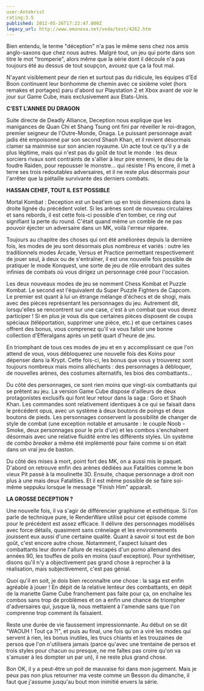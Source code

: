 ```yaml
---
user:Antekrist
rating:3.5
published: 2012-05-26T17:22:47.000Z
legacy_url: http://www.emunova.net/veda/test/4262.htm
---
```

Bien entendu, le terme "déception" n'a pas le même sens chez nos amis anglo-saxons que chez nous autres. Malgré tout, un jeu qui porte dans son titre le mot "tromperie", alors même que la série dont il découle n'a pas toujours été au dessus de tout soupçon, avouez que ça la fout mal.  

N'ayant visiblement peur de rien et surtout pas du ridicule, les équipes d'Ed Boon continuent leur bonhomme de chemin avec ce sixième volet (hors remakes et portages) paru d'abord sur Playstation 2 et Xbox avant de voir le jour sur Game Cube, mais exclusivement aux Etats-Unis.  

  

**C'EST L'ANNEE DU DRAGON**  

Suite directe de Deadly Alliance, Deception nous explique que les manigances de Quan Chi et Shang Tsung ont fini par réveiller le roi-dragon, premier seigneur de l'Outre-Monde, Onaga. Le puissant personnage avait jadis été empoisonné par son second Shaoh Khan, et il revient désormais clamer sa mainmise sur son ancien royaume. Un acte tout ce qu'il y a de plus légitime, mais qui n'est pas du goût de tout le monde : les deux sorciers rivaux sont contraints de s'allier à leur pire ennemi, le dieu de la foudre Raiden, pour repousser le monstre... qui résiste ! Pis encore, il met à terre ses trois redoutables adversaires, et il ne reste plus désormais pour l'arrêter que la piétaille survivante des derniers combats.  

  

**HASSAN CEHEF, TOUT IL EST POSSIBLE**  

Mortal Kombat : Deception est un beat'em up en trois dimensions dans la droite lignée du précédent volet. Si les arènes sont de nouveau circulaires et sans rebords, il est cette fois-ci possible d'en tomber, ce _ring out_ signifiant la perte du round. C'était quand même un comble de ne pas pouvoir éjecter un adversaire dans un MK, voilà l'erreur réparée.  

Toujours au chapitre des choses qui ont été améliorées depuis la dernière fois, les modes de jeu sont désormais plus nombreux et variés : outre les traditionnels modes Arcade, Versus et Practice permettant respectivement de jouer seul, à deux ou de s'entraîner, il est une nouvelle fois possible de pratiquer le mode Konquest, une sorte de jeu de rôle enrobant des suites infinies de combats où vous dirigez un personnage créé pour l'occasion.  

Les deux nouveaux modes de jeu se nomment Chess Kombat et Puzzle Kombat. Le second est l'équivalent du Super Puzzle Fighters de Capcom. Le premier est quant à lui un étrange mélange d'échecs et de shogi, mais avec des pièces représentant les personnages du jeu. Autrement dit, lorsqu'elles se rencontrent sur une case, c'est à un combat que vous devez participer ! Si en plus je vous dis que certaines pièces disposent de coups spéciaux (téléportation, supprimer une pièce, etc.) et que certaines cases offrent des bonus, vous comprenez qu'il va vous falloir une bonne collection d'Efferalgans après un petit quart d'heure de jeu.  

En triomphant de tous ces modes de jeu et en y accomplissant ce que l'on attend de vous, vous débloquerez une nouvelle fois des Koins pour dépenser dans la Krypt. Cette fois-ci, les bonus que vous y trouverez sont toujours nombreux mais moins alléchants : des personnages à débloquer, de nouvelles arènes, des costumes alternatifs, les bios des combattants...  

Du côté des personnages, ce sont rien moins que vingt-six combattants qui se prêtent au jeu. La version Game Cube dispose d'ailleurs de deux protagonistes exclusifs qui font leur retour dans la saga : Goro et Shaoh Khan. Les commandes sont relativement identiques à ce qui se faisait dans le précédent opus, avec un système à deux boutons de poings et deux boutons de pieds. Les personnages conservent la possibilité de changer de style de combat (une exception notable et amusante : le couple Noob - Smoke, deux personnages pour le prix d'un) et les combos s'enchaînent désormais avec une relative fluidité entre les différents styles. Un système de _combo breaker_ a même été implémenté pour faire comme si on était dans un vrai jeu de baston.  

Du côté des mises à mort, point fort des MK, on a aussi mis le paquet. D'abord on retrouve enfin des arènes dédiées aux Fatalities comme le bon vieux Pit passé à la moulinette 3D. Ensuite, chaque personnage a droit non plus à une mais deux Fatalities. Et il est même possible de se faire soi-même seppuku lorsque le message "Finish Him" apparaît.  

  

**LA GROSSE DECEPTION ?**  

Une nouvelle fois, il va s'agir de différencier graphisme et esthétique. Si l'on parle de technique pure, le RenderWare utilisé pour cet épisode comme pour le précédent est assez efficace. Il délivre des personnages modélisés avec force détails, quasiment sans crénelage et les environnements jouissent eux aussi d'une certaine qualité. Quant à savoir si tout est de bon goût, c'est encore autre chose. Notamment, l'aspect luisant des combattants leur donne l'allure de rescapés d'un porno allemand des années 90, les touffes de poils en moins (sauf exception). Pour synthétiser, disons qu'il n'y a objectivement pas grand chose à reprocher à la réalisation, mais subjectivement, c'est pas génial.  

Quoi qu'il en soit, je dois bien reconnaître une chose : la saga est enfin agréable à jouer ! En dépit de la relative lenteur des combattants, en dépit de la manette Game Cube franchement pas faite pour ça, on enchaîne les combos sans trop de problèmes et on a enfin une chance de triompher d'adversaires qui, jusque là, nous mettaient à l'amende sans que l'on comprenne trop comment ils faisaient.  

Reste une durée de vie faussement impressionnante. Au début on se dit "WAOUH ! Tout ça ?!", et puis au final, une fois qu'on a viré les modes qui servent à rien, les bonus inutiles, les trucs chiants et les trouzaines de persos que l'on n'utilisera jamais (parce qu'avec une trentaine de persos et trois styles pour chacun ou presque, ne me faîtes pas croire qu'on va s'amuser à les dompter un par un), il ne reste plus grand chose.  

Bon OK, il y a peut-être un poil de mauvaise foi dans mon jugement. Mais je peux pas non plus retourner ma veste comme un Besson du dimanche, il faut que j'assume jusqu'au bout mon inimitié envers la série.
